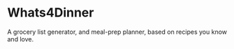 # Whats4Dinner
A grocery list generator, and meal-prep planner, based on recipes you know and love.
